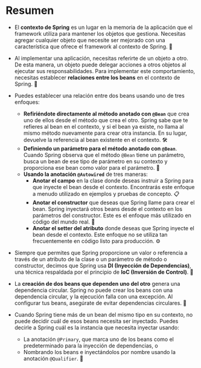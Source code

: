 # Resumen

- El **contexto de Spring** es un lugar en la memoria de la aplicación que el framework utiliza para mantener los objetos que gestiona. Necesitas agregar cualquier objeto que necesite ser mejorado con una característica que ofrece el framework al contexto de Spring. 🌱

- Al implementar una aplicación, necesitas referirte de un objeto a otro. De esta manera, un objeto puede delegar acciones a otros objetos al ejecutar sus responsabilidades. Para implementar este comportamiento, necesitas establecer **relaciones entre los beans** en el contexto de Spring. 🔗

- Puedes establecer una relación entre dos beans usando uno de tres enfoques:
    - **Refiriéndote directamente al método anotado con `@Bean`** que crea uno de ellos desde el método que crea el otro. Spring sabe que te refieres al bean en el contexto, y si el bean ya existe, no llama al mismo método nuevamente para crear otra instancia. En su lugar, devuelve la referencia al bean existente en el contexto. 🛠️
    - **Definiendo un parámetro para el método anotado con `@Bean`**. Cuando Spring observa que el método `@Bean` tiene un parámetro, busca un bean de ese tipo de parámetro en su contexto y proporciona ese bean como valor para el parámetro. 🧩
    - **Usando la anotación `@Autowired`** de tres maneras:
        - **Anotar el campo** en la clase donde deseas instruir a Spring para que inyecte el bean desde el contexto. Encontrarás este enfoque a menudo utilizado en ejemplos y pruebas de concepto. 📋
        - **Anotar el constructor** que deseas que Spring llame para crear el bean. Spring inyectará otros beans desde el contexto en los parámetros del constructor. Este es el enfoque más utilizado en código del mundo real. 💼
        - **Anotar el setter del atributo** donde deseas que Spring inyecte el bean desde el contexto. Este enfoque no se utiliza tan frecuentemente en código listo para producción. ⚙️

- Siempre que permites que Spring proporcione un valor o referencia a través de un atributo de la clase o un parámetro de método o constructor, decimos que Spring usa **DI (Inyección de Dependencias)**, una técnica respaldada por el principio de **IoC (Inversión de Control)**. 🔄

- La **creación de dos beans que dependen uno del otro** genera una dependencia circular. Spring no puede crear los beans con una dependencia circular, y la ejecución falla con una excepción. Al configurar tus beans, asegúrate de evitar dependencias circulares. 🚫

- Cuando Spring tiene más de un bean del mismo tipo en su contexto, no puede decidir cuál de esos beans necesita ser inyectado. Puedes decirle a Spring cuál es la instancia que necesita inyectar usando:
    - La anotación `@Primary`, que marca uno de los beans como el predeterminado para la inyección de dependencias, o
    - Nombrando los beans e inyectándolos por nombre usando la anotación `@Qualifier`. 🎯
